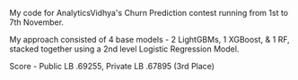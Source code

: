 My code for AnalyticsVidhya's Churn Prediction contest running from 1st to 7th November.

My approach consisted of 4 base models - 2 LightGBMs, 1 XGBoost, & 1 RF, stacked together using a 2nd level Logistic Regression Model.

Score - Public LB .69255, Private LB .67895 (3rd Place)
